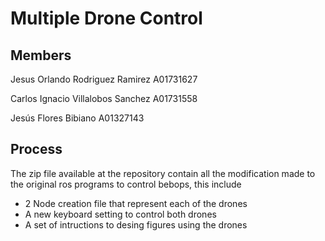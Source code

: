 # Multiple Drone Control


## Members 

Jesus Orlando Rodriguez Ramirez A01731627

Carlos Ignacio Villalobos Sanchez A01731558

Jesús Flores Bibiano A01327143

## Process

The zip file available at the repository contain all the modification made to the original ros programs to control bebops, this include 

* 2 Node creation file that represent each of the drones 
* A new keyboard setting to control both drones
* A set of intructions to desing figures using the drones 


